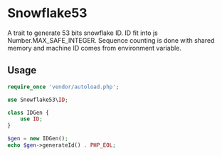 # Snowflake53

A trait to generate 53 bits snowflake ID. ID fit into js Number.MAX_SAFE_INTEGER.
Sequence counting is done with shared memory and machine ID comes from
environment variable.

## Usage

```php
require_once 'vendor/autoload.php';

use Snowflake53\ID;

class IDGen {
    use ID;
}

$gen = new IDGen();
echo $gen->generateId() . PHP_EOL;

```